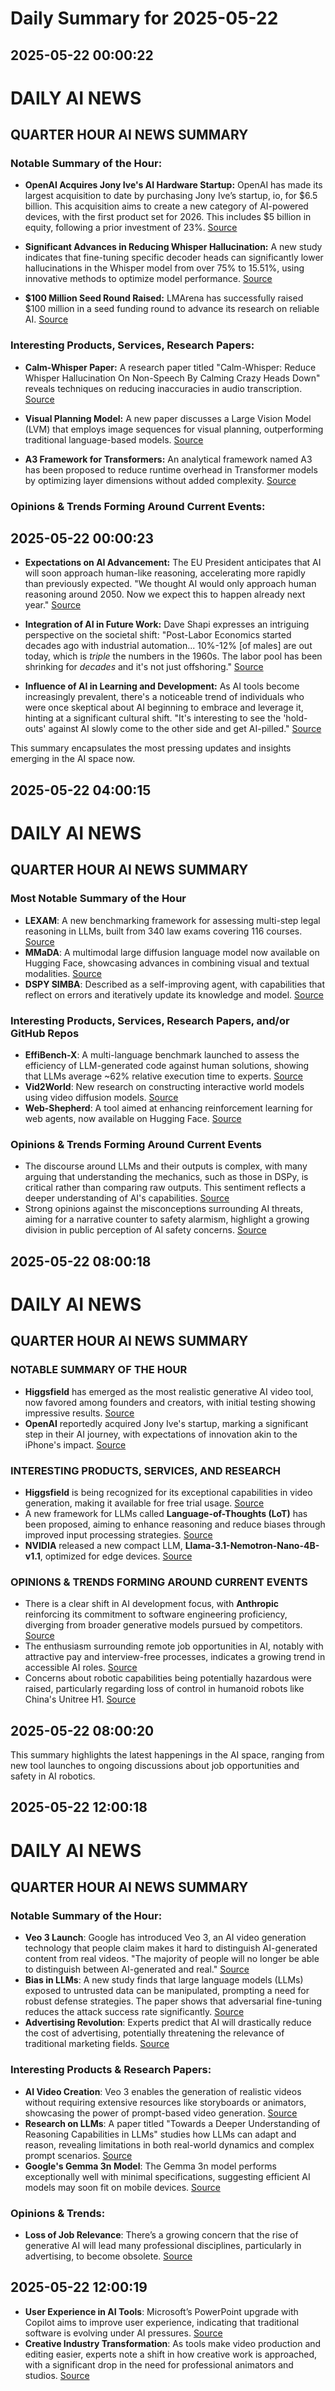 # Daily Summary for 2025-05-22

## 2025-05-22 00:00:22

# DAILY AI NEWS

## QUARTER HOUR AI NEWS SUMMARY  

### Notable Summary of the Hour:
- **OpenAI Acquires Jony Ive's AI Hardware Startup:** OpenAI has made its largest acquisition to date by purchasing Jony Ive’s startup, io, for $6.5 billion. This acquisition aims to create a new category of AI-powered devices, with the first product set for 2026. This includes $5 billion in equity, following a prior investment of 23%. 
  [Source](https://x.com/i/web/status/1925281276782629350)  

- **Significant Advances in Reducing Whisper Hallucination:** A new study indicates that fine-tuning specific decoder heads can significantly lower hallucinations in the Whisper model from over 75% to 15.51%, using innovative methods to optimize model performance. [Source](https://x.com/i/web/status/1925340581430997171)
  
- **$100 Million Seed Round Raised:** LMArena has successfully raised $100 million in a seed funding round to advance its research on reliable AI. [Source](https://x.com/i/web/status/1925281706065764827)  

### Interesting Products, Services, Research Papers:
- **Calm-Whisper Paper:** A research paper titled "Calm-Whisper: Reduce Whisper Hallucination On Non-Speech By Calming Crazy Heads Down" reveals techniques on reducing inaccuracies in audio transcription. [Source](https://x.com/i/web/status/1925340581430997171)

- **Visual Planning Model:** A new paper discusses a Large Vision Model (LVM) that employs image sequences for visual planning, outperforming traditional language-based models. [Source](https://x.com/i/web/status/1925282196996465108)

- **A3 Framework for Transformers:** An analytical framework named A3 has been proposed to reduce runtime overhead in Transformer models by optimizing layer dimensions without added complexity. [Source](https://x.com/i/web/status/1925309879440302248)

### Opinions & Trends Forming Around Current Events:

## 2025-05-22 00:00:23

- **Expectations on AI Advancement:** The EU President anticipates that AI will soon approach human-like reasoning, accelerating more rapidly than previously expected. "We thought AI would only approach human reasoning around 2050. Now we expect this to happen already next year." [Source](https://x.com/i/web/status/1925302108191957330)

- **Integration of AI in Future Work:** Dave Shapi expresses an intriguing perspective on the societal shift: "Post-Labor Economics started decades ago with industrial automation... 10%-12% [of males] are out today, which is *triple* the numbers in the 1960s. The labor pool has been shrinking for *decades* and it's not just offshoring." [Source](https://x.com/i/web/status/1925291768917950785)

- **Influence of AI in Learning and Development:** As AI tools become increasingly prevalent, there's a noticeable trend of individuals who were once skeptical about AI beginning to embrace and leverage it, hinting at a significant cultural shift. "It's interesting to see the 'hold-outs' against AI slowly come to the other side and get AI-pilled." [Source](https://x.com/i/web/status/1925301513628299631)  

This summary encapsulates the most pressing updates and insights emerging in the AI space now.

## 2025-05-22 04:00:15

# DAILY AI NEWS

## QUARTER HOUR AI NEWS SUMMARY

### Most Notable Summary of the Hour
- **LEXAM**: A new benchmarking framework for assessing multi-step legal reasoning in LLMs, built from 340 law exams covering 116 courses. [Source](https://x.com/i/web/status/1925387642142945649)
- **MMaDA**: A multimodal large diffusion language model now available on Hugging Face, showcasing advances in combining visual and textual modalities. [Source](https://x.com/i/web/status/1925384556279898139)
- **DSPY SIMBA**: Described as a self-improving agent, with capabilities that reflect on errors and iteratively update its knowledge and model. [Source](https://x.com/i/web/status/1925380164185170084)

### Interesting Products, Services, Research Papers, and/or GitHub Repos
- **EffiBench-X**: A multi-language benchmark launched to assess the efficiency of LLM-generated code against human solutions, showing that LLMs average ~62% relative execution time to experts. [Source](https://x.com/i/web/status/1925372542329790594)
- **Vid2World**: New research on constructing interactive world models using video diffusion models. [Source](https://x.com/i/web/status/1925385759709594057)
- **Web-Shepherd**: A tool aimed at enhancing reinforcement learning for web agents, now available on Hugging Face. [Source](https://x.com/i/web/status/1925379401111195843)

### Opinions & Trends Forming Around Current Events
- The discourse around LLMs and their outputs is complex, with many arguing that understanding the mechanics, such as those in DSPy, is critical rather than comparing raw outputs. This sentiment reflects a deeper understanding of AI's capabilities. [Source](https://x.com/i/web/status/1925372996362932703)
- Strong opinions against the misconceptions surrounding AI threats, aiming for a narrative counter to safety alarmism, highlight a growing division in public perception of AI safety concerns. [Source](https://x.com/i/web/status/1925348117039251599)

## 2025-05-22 08:00:18

# DAILY AI NEWS

## QUARTER HOUR AI NEWS SUMMARY

### NOTABLE SUMMARY OF THE HOUR
- **Higgsfield** has emerged as the most realistic generative AI video tool, now favored among founders and creators, with initial testing showing impressive results. [Source](https://x.com/i/web/status/1925461161170149805)
- **OpenAI** reportedly acquired Jony Ive's startup, marking a significant step in their AI journey, with expectations of innovation akin to the iPhone's impact. [Source](https://x.com/i/web/status/1925442262537838833)

### INTERESTING PRODUCTS, SERVICES, AND RESEARCH
- **Higgsfield** is being recognized for its exceptional capabilities in video generation, making it available for free trial usage. [Source](https://x.com/i/web/status/1925461273556525296)
- A new framework for LLMs called **Language-of-Thoughts (LoT)** has been proposed, aiming to enhance reasoning and reduce biases through improved input processing strategies. [Source](https://x.com/i/web/status/1925402992930373959)
- **NVIDIA** released a new compact LLM, **Llama-3.1-Nemotron-Nano-4B-v1.1**, optimized for edge devices. [Source](https://x.com/i/web/status/1925424366189469701)

### OPINIONS & TRENDS FORMING AROUND CURRENT EVENTS
- There is a clear shift in AI development focus, with **Anthropic** reinforcing its commitment to software engineering proficiency, diverging from broader generative models pursued by competitors. [Source](https://x.com/i/web/status/1925418357010170209)
- The enthusiasm surrounding remote job opportunities in AI, notably with attractive pay and interview-free processes, indicates a growing trend in accessible AI roles. [Source](https://x.com/i/web/status/1925461074184479084) 
- Concerns about robotic capabilities being potentially hazardous were raised, particularly regarding loss of control in humanoid robots like China's Unitree H1. [Source](https://x.com/i/web/status/1925461011123118434)

## 2025-05-22 08:00:20

This summary highlights the latest happenings in the AI space, ranging from new tool launches to ongoing discussions about job opportunities and safety in AI robotics.

## 2025-05-22 12:00:18

# DAILY AI NEWS

## QUARTER HOUR AI NEWS SUMMARY

### Notable Summary of the Hour:
- **Veo 3 Launch**: Google has introduced Veo 3, an AI video generation technology that people claim makes it hard to distinguish AI-generated content from real videos. 
  "The majority of people will no longer be able to distinguish between AI-generated and real." [Source](https://x.com/i/web/status/1925519921305309509)
- **Bias in LLMs**: A new study finds that large language models (LLMs) exposed to untrusted data can be manipulated, prompting a need for robust defense strategies. The paper shows that adversarial fine-tuning reduces the attack success rate significantly. [Source](https://x.com/i/web/status/1925508941087481893)
- **Advertising Revolution**: Experts predict that AI will drastically reduce the cost of advertising, potentially threatening the relevance of traditional marketing fields. [Source](https://x.com/i/web/status/1925490776995156453)

### Interesting Products & Research Papers:
- **AI Video Creation**: Veo 3 enables the generation of realistic videos without requiring extensive resources like storyboards or animators, showcasing the power of prompt-based video generation. [Source](https://x.com/i/web/status/1925505764648538125)
- **Research on LLMs**: A paper titled "Towards a Deeper Understanding of Reasoning Capabilities in LLMs" studies how LLMs can adapt and reason, revealing limitations in both real-world dynamics and complex prompt scenarios. [Source](https://x.com/i/web/status/1925481781861503301)
- **Google's Gemma 3n Model**: The Gemma 3n model performs exceptionally well with minimal specifications, suggesting efficient AI models may soon fit on mobile devices. [Source](https://x.com/i/web/status/1925514794796274064)

### Opinions & Trends:
- **Loss of Job Relevance**: There’s a growing concern that the rise of generative AI will lead many professional disciplines, particularly in advertising, to become obsolete. [Source](https://x.com/i/web/status/1925490776995156453)

## 2025-05-22 12:00:19

- **User Experience in AI Tools**: Microsoft’s PowerPoint upgrade with Copilot aims to improve user experience, indicating that traditional software is evolving under AI pressures. [Source](https://x.com/i/web/status/1925481681248477487)
- **Creative Industry Transformation**: As tools make video production and editing easier, experts note a shift in how creative work is approached, with a significant drop in the need for professional animators and studios. [Source](https://x.com/i/web/status/1925509685039473073)


